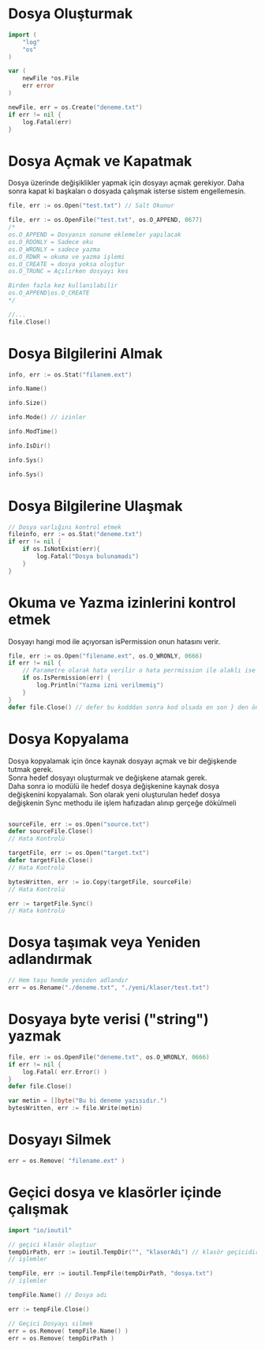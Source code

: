 # Dosya Oluşturmak
```go
import (
    "log"
    "os"
)

var (
    newFile *os.File
    err error
)

newFile, err = os.Create("deneme.txt")
if err != nil {
    log.Fatal(err)
}
```


# Dosya Açmak ve Kapatmak
Dosya üzerinde değişiklikler yapmak için dosyayı açmak gerekiyor. Daha sonra kapat ki başkaları o dosyada çalışmak isterse sistem engellemesin.

```go
file, err := os.Open("test.txt") // Salt Okunur

file, err := os.OpenFile("test.txt", os.O_APPEND, 0677) 
/*
os.O_APPEND = Dosyanın sonune eklemeler yapılacak
os.O_RDONLY = Sadece oku
os.O_WRONLY = sadece yazma
os.O_RDWR = okuma ve yazma işlemi
os.O_CREATE = dosya yoksa oluştur
os.O_TRUNC = Açılırken dosyayı kes

Birden fazla kez kullanılabilir
os.O_APPEND|os.O_CREATE
*/

//...
file.Close()
```


# Dosya Bilgilerini Almak
```go
info, err := os.Stat("filanem.ext")

info.Name()

info.Size()

info.Mode() // izinler

info.ModTime()

info.IsDir()

info.Sys()

info.Sys()
```


# Dosya Bilgilerine Ulaşmak
```go
// Dosya varlığını kontrol etmek
fileinfo, err := os.Stat("deneme.txt")
if err != nil {
    if os.IsNotExist(err){
        log.Fatal("Dosya bulunamadı")
    }
}

```

# Okuma ve Yazma izinlerini kontrol etmek

Dosyayı hangi mod ile açıyorsan isPermission onun hatasını verir.

```go
file, err := os.Open("filename.ext", os.O_WRONLY, 0666)
if err != nil {
    // Parametre olarak hata verilir o hata perrmission ile alaklı ise hta verir.
    if os.IsPermission(err) { 
        log.Println("Yazma izni verilmemiş")
    }
}
defer file.Close() // defer bu kodddan sonra kod olsada en son } den önce çalışır.
```


# Dosya Kopyalama
Dosya kopyalamak için önce kaynak dosyayı açmak ve bir değişkende tutmak gerek.  
Sonra hedef dosyayı oluşturmak ve değişkene atamak gerek.   
Daha sonra io modülü ile hedef dosya değişkenine kaynak dosya değişkenini kopyalamalı.
Son olarak yeni oluşturulan hedef dosya değişkenin Sync methodu ile işlem hafızadan alınıp gerçeğe dökülmeli
```go

sourceFile, err := os.Open("source.txt")
defer sourceFile.Close()
// Hata Kontrolü

targetFile, err := os.Open("target.txt")
defer targetFile.Close()
// Hata Kontrolü

bytesWritten, err := io.Copy(targetFile, sourceFile)
// Hata Kontrolü

err := targetFile.Sync()
// Hata kontrolü

```


# Dosya taşımak veya Yeniden adlandırmak
```go
// Hem taşu hemde yeniden adlandır
err = os.Rename("./deneme.txt", "./yeni/klasor/test.txt")
```


# Dosyaya byte verisi ("string") yazmak
```go
file, err := os.OpenFile("deneme.txt", os.O_WRONLY, 0666)
if err != nil {
    log.Fatal( err.Error() )
}
defer file.Close()

var metin = []byte("Bu bi deneme yazısıdır.")
bytesWritten, err := file.Write(metin)
```

# Dosyayı Silmek
```go
err = os.Remove( "filename.ext" )
```

# Geçici dosya ve klasörler içinde çalışmak
```go
import "io/ioutil"

// geçici klasör oluştıur
tempDirPath, err := ioutil.TempDir("", "klasorAdı") // klasör geçicidir ismi sen ver
// işlemler

tempFile, err := ioutil.TempFile(tempDirPath, "dosya.txt")
// işlemler

tempFile.Name() // Dosya adı

err := tempFile.Close()

// Geçici Dosyayı silmek
err = os.Remove( tempFile.Name() )
err = os.Remove( tempDirPath )

```